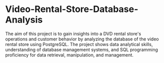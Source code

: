 # Video-Rental-Store-Database-Analysis
The aim of this project is to gain insights into a DVD rental store's operations and customer behavior by analyzing the database of the video rental store using PostgreSQL. The project shows data analytical skills, understanding of database management systems, and SQL programming proficiency for data retrieval, manipulation, and management.
